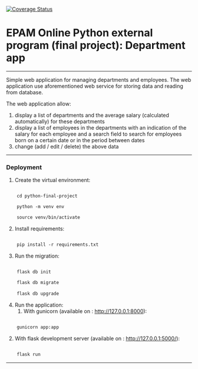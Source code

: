 [![Coverage Status](https://coveralls.io/repos/github/Denworc/python-final-project/badge.svg?branch=main)](https://coveralls.io/github/Denworc/python-final-project?branch=main)

# EPAM Online Python external program (final project): Department app
***
Simple web application for managing departments and employees. 
The web application use aforementioned web service for storing data and reading from database.

The web application allow:

1. display a list of departments and the average salary (calculated automatically) for these departments
2. display a list of employees in the departments with an indication of the salary for each employee and a search field to search for employees born on a certain date or in the period between dates 
3. change (add / edit / delete) the above data
***
### Deployment

1. Create the virtual environment: 
```html

    cd python-final-project

    python -m venv env

    source venv/bin/activate

```
2. Install requirements:
```html

    pip install -r requirements.txt

```
3. Run the migration:
```html

    flask db init
    
    flask db migrate
    
    flask db upgrade

```
4. Run the application:
   1. With gunicorn (available on : http://127.0.0.1:8000):
```html

    gunicorn app:app

```
   2. With flask development server (available on : http://127.0.0.1:5000/):
```html

    flask run

```
***





